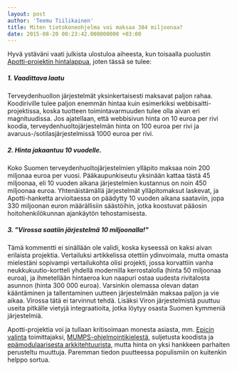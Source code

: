 ```yaml
---
layout: post
author: 'Teemu Tiilikainen'
title: Miten tietokoneohjelma voi maksaa 384 miljoonaa?
date: 2015-08-20 00:23:42.000000000 +03:00
---
```

Hyvä ystäväni​ vaati julkista ulostuloa aiheesta, kun toisaalla puolustin [Apotti-projektin hintalappua](http://nyt.fi/a1305978494550), joten tässä se tulee: 

##### 1. Vaadittava laatu
Terveydenhuollon järjestelmät yksinkertaisesti maksavat paljon rahaa. Koodiriville tulee paljon enemmän hintaa kuin esimerkiksi webbisaitti-projektissa, koska tuotteen toimintavarmuuden tulee olla aivan eri magnituudissa. Jos ajatellaan, että webbisivun hinta on 10 euroa per rivi koodia, terveydenhuoltojärjestelmän hinta on 100 euroa per rivi ja avaruus-/sotilasjärjestelmissä 1000 euroa per rivi.

##### 2. Hinta jakaantuu 10 vuodelle. 
Koko Suomen terveydenhuoltojärjestelmien ylläpito maksaa noin 200 miljonaa euroa per vuosi. Pääkaupunkiseutu yksinään kattaa tästä 45 miljoonaa, eli 10 vuoden aikana järjestelmien kustannus on noin 450 miljoonaa euroa. Yhtenäistämällä järjestelmät ylläpitomaksut laskevat, ja Apotti-hanketta arvioitaessa on päädytty 10 vuoden aikana saataviin, jopa 330 miljoonan euron määrällisiin säästöihin, jotka koostuvat pääosin hoitohenkilökunnan ajankäytön tehostamisesta.

##### 3. "Virossa saatiin järjestelmä 10 miljoonalla!" 
Tämä kommentti ei sinällään ole validi, koska kyseessä on kaksi aivan erilaista projektia. Vertailuksi artikkelissa otettiin ydinvoimala, mutta omasta mielestäni sopivampi vertailukohta olisi projekti, jossa korvattiin vanha neukkukuutio-kortteli yhdellä modernilla kerrostalolla (hinta 50 miljoonaa euroa), ja ihmetellään hintaeroa kun naapuri ostaa uudesta rivitalosta asunnon (hinta 300 000 euroa). Varsinkin olemassa olevan datan kääntäminen ja tallentaminen uutteen järjestelmään maksaa paljon ja vie aikaa. Virossa tätä ei tarvinnut tehdä. Lisäksi Viron järjestelmistä puuttuu useita pitkälle vietyjä integraatioita, jotka löytyy osasta Suomen kymmeniä järjestelmiä.

Apotti-projektia voi ja tullaan kritisoimaan monesta asiasta, mm. [Epicin valinta](http://www.hs.fi/kaupunki/a1305978101832) toimittajaksi, [MUMPS-ohjelmointikielestä](http://thedailywtf.com/articles/A_Case_of_the_MUMPS), suljetusta koodista ja [epämodulaarisesta arkkitehtuurista](http://www.digitoday.fi/data/2013/05/30/viron-potilasjarjestelman-kehittaja-husin-apotissa-otetaan-suuria-riskeja/20137659/66), mutta hinta on yksi hankkeen parhaiten perusteltu muuttuja. Paremman tiedon puutteessa populismiin on kuitenkin helppo sortua.
